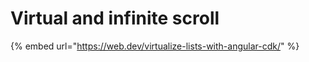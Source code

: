 # Virtual and infinite scroll

{% embed url="https://web.dev/virtualize-lists-with-angular-cdk/" %}




